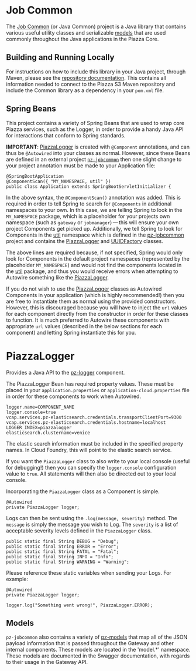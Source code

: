 # Job Common

The <a target="_blank" href="https://github.com/venicegeo/pz-jobcommon">Job Common</a> (or Java Common) project is a Java library that contains various useful utility classes and serializable <a target="_blank" href="https://github.com/venicegeo/pz-jobcommon/tree/master/src/main/java/model/">models</a> that are used commonly throughout the Java applications in the Piazza Core.

## Building and Running Locally

For instructions on how to include this library in your Java project, through Maven, please see the <a target="_blank" href="https://github.com/venicegeo/pz-jobcommon">repository documentation</a>. This contains all information needed to connect to the Piazza S3 Maven repository and include the Common library as a dependency in your `pom.xml` file.

## Spring Beans

This project contains a variety of Spring Beans that are used to wrap core Piazza services, such as the Logger, in order to provide a handy Java API for interactions that conform to Spring standards.

**IMPORTANT**: 
<a target="_blank" href="https://github.com/venicegeo/pz-javalogger/blob/master/src/main/java/org/slf4j/impl/PiazzaLogger.java">PiazzaLogger</a> is created with `@Component` annotations, and can thus be `@Autowired` into your classes as normal. However, since these Beans are defined in an external project <a target="_blank" href="https://github.com/venicegeo/pz-jobcommon">`pz-jobcommon`</a> then one slight change to your project annotation must be made to your Application file:

    @SpringBootApplication
    @ComponentScan({ "MY_NAMESPACE, util" })
    public class Application extends SpringBootServletInitializer {

In the above syntax, the `@ComponentScan()` annotation was added. This is required in order to tell Spring to search for `@Components` in additional namespaces to your own. In this case, we are telling Spring to look in the `MY_NAMESPACE` package, which is a placeholder for your projects own namespace (such as `gateway` or `jobmanager`) — this will ensure your own project Components get picked up. Additionally, we tell Spring to look for Components in the <a target="_blank" href="https://github.com/venicegeo/pz-jobcommon/tree/master/src/main/java/util">util</a> namespace which is defined in the <a target="_blank" href="https://github.com/venicegeo/pz-jobcommon">pz-jobcommon</a> project and contains the <a target="_blank" href="https://github.com/venicegeo/pz-javalogger/blob/master/src/main/java/org/slf4j/impl/PiazzaLogger.java">PiazzaLogger</a> and <a target="_blank" href="https://github.com/venicegeo/pz-jobcommon/blob/master/src/main/java/util/UUIDFactory.java">UUIDFactory</a> classes.

The above lines are required because, if not specified, Spring would only look for Components in the default project namespaces (represented by the placeholder `MY_NAMESPACE`) and would not find the components located in the <a target="_blank" href="https://github.com/venicegeo/pz-jobcommon/tree/master/src/main/java/util">util</a> package, and thus you would receive errors when attempting to Autowire something like the <a target="_blank" href="https://github.com/venicegeo/pz-javalogger/blob/master/src/main/java/org/slf4j/impl/PiazzaLogger.java">PiazzaLogger</a>.

If you do not wish to use the <a target="_blank" href="https://github.com/venicegeo/pz-javalogger/blob/master/src/main/java/org/slf4j/impl/PiazzaLogger.java">PiazzaLogger</a> classes as Autowired Components in your application (which is highly recommended!) then you are free to instantiate them as normal using the provided constructors. However, this is discouraged because you will have to inject the `url` values for each component directly from the constructor in order for these classes to function. It is much preferred to Autowire these components with appropriate `url` values (described in the below sections for each component) and letting Spring instantiate this for you.

# PiazzaLogger

Provides a Java API to the <a target="_blank" href="https://github.com/venicegeo/pz-logger">pz-logger</a> component.

The PiazzaLogger Bean has required property values. These must be placed in your `application.properties` or `application-cloud.properties` file in order for these components to work when Autowired.

    logger.name=COMPONENT_NAME
    logger.console=true
    vcap.services.pz-elasticsearch.credentials.transportClientPort=9300
    vcap.services.pz-elasticsearch.credentials.hostname=localhost
    LOGGER_INDEX=piazzalogger
    elasticsearch.clustername=venice

The elastic search information must be included in the specified property names. In Cloud Foundry, this will point to the elastic search service.

If you want the `PiazzaLogger` class to also write to your local console (useful for debugging!) then you can specify the `logger.console` configuration value to `true`. All statements will then also be directed out to your local console.

Incorporating the `PiazzaLogger` class as a Component is simple.

    @Autowired
    private PiazzaLogger logger;

Logs can then be sent using the `.log(message, severity)` method. The `message` is simply the message you wish to Log. The `severity` is a list of acceptable severity levels defined in the `PiazzaLogger` class.

    public static final String DEBUG = "Debug";
    public static final String ERROR = "Error";
    public static final String FATAL = "Fatal";
    public static final String INFO = "Info";
    public static final String WARNING = "Warning";

Please reference these static variables when sending your Logs. For example:

    @Autowired
    private PiazzaLogger logger;

    logger.log("Something went wrong!", PiazzaLogger.ERROR);

## Models

`pz-jobcommon` also contains a variety of <a target="_blank" href="https://github.com/venicegeo/pz-jobcommon/tree/master/src/main/java/model/">pz-models</a> that map all of the JSON payload information that is passed throughout the Gateway and other internal components. These models are located in the 'model.*' namespace. These models are documented in the Swagger documentation, with regards to their usage in the Gateway API.
